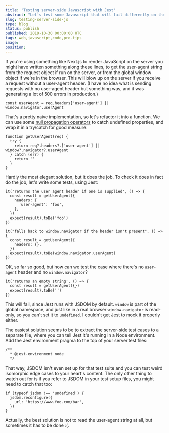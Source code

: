 ```yaml
---
title: 'Testing server-side Javascript with Jest'
abstract: "Let's test some Javascript that will fail differently on the server and in the browser"
slug: testing-server-side-js
type: blog
status: publish
published: 2019-10-30 00:00:00 UTC
tags: web,javascript,code,pro-tips
image: 
position: 
---
```


If you\'re using something like Next.js to render JavaScript on the
server you might have written something along these lines, to get the
user-agent string from the request object if run on the server, or from
the global window object if we\'re in the browser. This will blow up on
the server if you receive a request without a user-agent header. (I have
no idea what is sending requests with no user-agent header but something
was, and it was generating a lot of 500 errors in production.)

    const userAgent = req.headers['user-agent'] || window.navigator.userAgent

That\'s a pretty naive implementation, so let\'s refactor it into a
function. We can use some [null propagation operators][1] to catch undefined properties, and wrap it in a
try/catch for good measure:

    function getUserAgent(req) {
      try {
        return req?.headers?.['user-agent'] || window?.navigator?.userAgent
      } catch (err) {
        return ''
      }
    }

Hardly the most elegant solution, but it does the job. To check it does
in fact do the job, let\'s write some tests, using Jest:

    it('returns the user agent header if one is supplied', () => {
      const result = getUserAgent({
        headers: {
          'user-agent': 'foo',
        },
      })
      expect(result).toBe('foo')
    })
    
    it("falls back to window.navigator if the header isn't present", () => {
      const result = getUserAgent({
        headers: {},
      })
      expect(result).toBe(window.navigator.userAgent)
    })

OK, so far so good, but how can we test the case where there\'s no
`user-agent` header and no `window.navigator`?

    it('returns an empty string', () => {
      const result = getUserAgent({})
      expect(result).toBe('')
    })

This will fail, since Jest runs with JSDOM by default. `window` is part
of the global namespace, and just like in a real browser
`window.navigator` is read-only, so you can\'t set it to `undefined`. I
couldn\'t get Jest to mock it properly either.

The easiest solution seems to be to extract the server-side test cases
to a separate file, where you can tell Jest it\'s running in a Node
environment. Add the Jest environment pragma to the top of your server
test files:

    /**
      * @jest-environment node
      */

That way, JSDOM isn\'t even set up for that test suite and you can test
weird isomorphic edge cases to your heart\'s content. The only other
thing to watch out for is if you refer to JSDOM in your test setup
files, you might need to catch that too:

    if (typeof jsdom !== 'undefined') {
      jsdom.reconfigure({
        url: 'https://www.foo.com/bar',
      })
    }

Actually, the best solution is not to read the user-agent string at all,
but sometimes it has to be done :(.



[1]: https://ponyfoo.com/articles/null-propagation-operator
